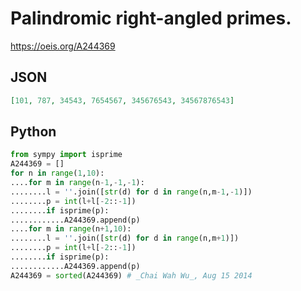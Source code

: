 # Palindromic right\-angled primes\.
https://oeis.org/A244369
## JSON
```JSON
[101, 787, 34543, 7654567, 345676543, 34567876543]
```
## Python
```Python
from sympy import isprime
A244369 = []
for n in range(1,10):
....for m in range(n-1,-1,-1):
........l = ''.join([str(d) for d in range(n,m-1,-1)])
........p = int(l+l[-2::-1])
........if isprime(p):
............A244369.append(p)
....for m in range(n+1,10):
........l = ''.join([str(d) for d in range(n,m+1)])
........p = int(l+l[-2::-1])
........if isprime(p):
............A244369.append(p)
A244369 = sorted(A244369) # _Chai Wah Wu_, Aug 15 2014
```
